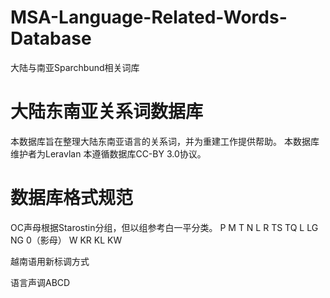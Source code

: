 # MSA-Language-Related-Words-Database
大陆与南亚Sparchbund相关词库
# 大陆东南亚关系词数据库
本数据库旨在整理大陆东南亚语言的关系词，并为重建工作提供帮助。
本数据库维护者为Leravlan
本遵循数据库CC-BY 3.0协议。
# 数据库格式规范
OC声母根据Starostin分组，但以组参考白一平分类。
P M T N L R TS TQ L LG NG 0（影母） W KR KL KW

越南语用新标调方式

语言声调ABCD
